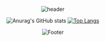 
  
<div align=center>  
  
![header](https://capsule-render.vercel.app/api?type=waving&color=50B0D8&height=200&section=header&text=Chaerim's%20Github&fontSize=35&fontColor=FFFFFF&fontAlignY=40&animation=twinkling)




![Anurag's GitHub stats](https://github-readme-stats.vercel.app/api?username=Chaerim0626&show_icons=true&theme=graywhite)
[![Top Langs](https://github-readme-stats.vercel.app/api/top-langs/?username=Chaerim0626&layout=compact)](https://github.com/anuraghazra/github-readme-stats)
  


![Footer](https://capsule-render.vercel.app/api?type=waving&color=50B0D8&height=200&section=footer)
 
</div>

